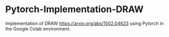 # Pytorch-Implementation-DRAW

Implementation of DRAW https://arxiv.org/abs/1502.04623 using Pytorch in the Google Colab environment. 
